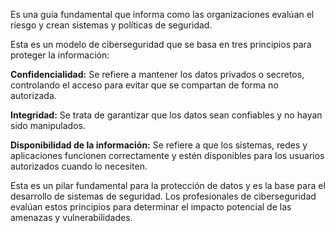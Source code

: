 Es una guía fundamental que informa como las organizaciones evalúan el riesgo y crean sistemas y políticas de seguridad. 

Esta es un modelo de ciberseguridad que se basa en tres principios para proteger la información: 

**Confidencialidad:** Se refiere a mantener los datos privados o secretos, controlando el acceso para evitar que se compartan de forma no autorizada. 

**Integridad:** Se trata de garantizar que los datos sean confiables y no hayan sido manipulados. 

**Disponibilidad de la información:** Se refiere a que los sistemas, redes y aplicaciones funcionen correctamente y estén disponibles para los usuarios autorizados cuando lo necesiten. 

Esta es un pilar fundamental para la protección de datos y es la base para el desarrollo de sistemas de seguridad. Los profesionales de ciberseguridad evalúan estos principios para determinar el impacto potencial de las amenazas y vulnerabilidades. 